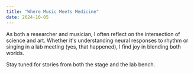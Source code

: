 ```yaml
---
title: "Where Music Meets Medicine"
date: 2024-10-05
---
```


As both a researcher and musician, I often reflect on the intersection of science and art. Whether it's understanding neural responses to rhythm or singing in a lab meeting (yes, that happened), I find joy in blending both worlds.

Stay tuned for stories from both the stage and the lab bench.
